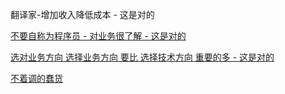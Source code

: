 
翻译家-增加收入降低成本 - 这是对的

[不要自称为程序员 - 对业务很了解 - 这是对的](http://www.ruanyifeng.com/blog/2011/10/dont_call_yourself_a_programmer.html)

[选对业务方向 选择业务方向 要比 选择技术方向 重要的多 - 这是对的](https://www.v2ex.com/t/403706?p=1)

[不着调的蠢货](https://www.v2ex.com/t/404070)

